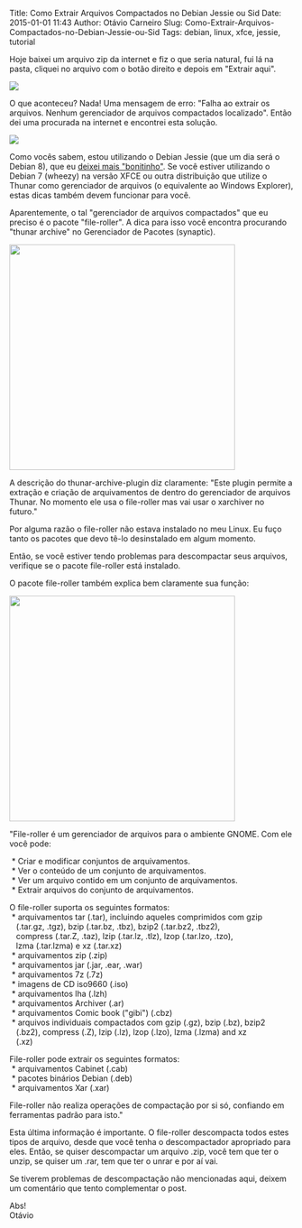 Title: Como Extrair Arquivos Compactados no Debian Jessie ou Sid
Date: 2015-01-01 11:43
Author: Otávio Carneiro
Slug: Como-Extrair-Arquivos-Compactados-no-Debian-Jessie-ou-Sid
Tags: debian, linux, xfce, jessie, tutorial

Hoje baixei um arquivo zip da internet e fiz o que seria natural, fui lá
na pasta, cliquei no arquivo com o botão direito e depois em "Extrair
aqui".

![]({filename}/images/thunar_extrair_aqui.png)

O que aconteceu? Nada! Uma mensagem de erro: "Falha ao extrair os
arquivos. Nenhum gerenciador de arquivos compactados localizado". Então
dei uma procurada na internet e encontrei esta solução.

![]({filename}/images/erro_nenhum_gerenciador_de_arquivos_compactados_localizado.png)

Como vocês sabem, estou utilizando o Debian Jessie (que um dia será o
Debian 8), que eu <span id="goog_2116862161"></span>[deixei mais
"bonitinho"<span
id="goog_2116862162"></span>](http://carneiro.blog.br/um/Deixando-o-Debian-XFCE-bonito-e-utiliz%C3%A1vel.html).
Se você estiver utilizando o Debian 7 (wheezy) na versão XFCE ou outra
distribuição que utilize o Thunar como gerenciador de arquivos (o
equivalente ao Windows Explorer), estas dicas também devem funcionar
para você.

Aparentemente, o tal "gerenciador de arquivos compactados" que eu
preciso é o pacote "file-roller". A dica para isso você encontra
procurando "thunar archive" no Gerenciador de Pacotes (synaptic).

[<img src="{filename}/images/thunar-archive-plugin.png" width="400">]({filename}/images/thunar-archive-plugin.png)

A descrição do thunar-archive-plugin diz claramente: "Este plugin
permite a extração e criação de arquivamentos de dentro do gerenciador
de arquivos Thunar. No momento ele usa o file-roller mas vai usar o
xarchiver no futuro."

Por alguma razão o file-roller não estava instalado no meu Linux. Eu
fuço tanto os pacotes que devo tê-lo desinstalado em algum momento.

Então, se você estiver tendo problemas para descompactar seus arquivos,
verifique se o pacote file-roller está instalado.

O pacote file-roller também explica bem claramente sua função:

[<img src="{filename}/images/file_roller-descricao.png" width="400">]({filename}/images/file_roller-descricao.png)

"File-roller é um gerenciador de arquivos para o ambiente GNOME. Com ele você pode:

 \* Criar e modificar conjuntos de arquivamentos.  
 \* Ver o conteúdo de um conjunto de arquivamentos.  
 \* Ver um arquivo contido em um conjunto de arquivamentos.  
 \* Extrair arquivos do conjunto de arquivamentos.

O file-roller suporta os seguintes formatos:  
 \* arquivamentos tar (.tar), incluindo aqueles comprimidos com gzip  
   (.tar.gz, .tgz), bzip (.tar.bz, .tbz), bzip2 (.tar.bz2, .tbz2),  
   compress (.tar.Z, .taz), lzip (.tar.lz, .tlz), lzop (.tar.lzo,
.tzo),  
   lzma (.tar.lzma) e xz (.tar.xz)  
 \* arquivamentos zip (.zip)  
 \* arquivamentos jar (.jar, .ear, .war)  
 \* arquivamentos 7z (.7z)  
 \* imagens de CD iso9660 (.iso)  
 \* arquivamentos lha (.lzh)  
 \* arquivamentos Archiver (.ar)  
 \* arquivamentos Comic book ("gibi") (.cbz)  
 \* arquivos individuais compactados com gzip (.gz), bzip (.bz), bzip2  
   (.bz2), compress (.Z), lzip (.lz), lzop (.lzo), lzma (.lzma) and xz  
   (.xz)

File-roller pode extrair os seguintes formatos:  
 \* arquivamentos Cabinet (.cab)  
 \* pacotes binários Debian (.deb)  
 \* arquivamentos Xar (.xar)

File-roller não realiza operações de compactação por si só, confiando em
ferramentas padrão para isto."

Esta última informação é importante. O file-roller descompacta todos
estes tipos de arquivo, desde que você tenha o descompactador apropriado
para eles. Então, se quiser descompactar um arquivo .zip, você tem que
ter o unzip, se quiser um .rar, tem que ter o unrar e por aí vai.

Se tiverem problemas de descompactação não mencionadas aqui, deixem um
comentário que tento complementar o post.

Abs!  
Otávio


